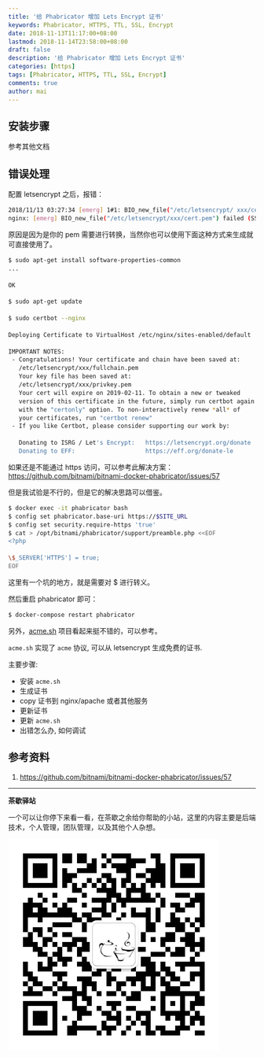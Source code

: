 ```yaml
---
title: '给 Phabricator 增加 Lets Encrypt 证书'
keywords: Phabricator, HTTPS, TTL, SSL, Encrypt
date: 2018-11-13T11:17:00+08:00
lastmod: 2018-11-14T23:58:00+08:00
draft: false
description: '给 Phabricator 增加 Lets Encrypt 证书'
categories: [https]
tags: [Phabricator, HTTPS, TTL, SSL, Encrypt]
comments: true
author: mai
---
```


## 安装步骤

参考其他文档

## 错误处理

配置 letsencrypt 之后，报错：

```sh
2018/11/13 03:27:34 [emerg] 1#1: BIO_new_file("/etc/letsencrypt/ xxx/cert.pem") failed (SSL: error:02001002:system library:fopen:No such file or directory:fopen('/etc/letsencrypt/xxx/cert.pem','r') error:2006D080:BIO routines:BIO_new_file:no such file)
nginx: [emerg] BIO_new_file("/etc/letsencrypt/xxx/cert.pem") failed (SSL: error:02001002:system library:fopen:No such file or directory:fopen('/etc/letsencrypt/xxx/cert.pem','r') error:2006D080:BIO routines:BIO_new_file:no such file)
```

原因是因为是你的 pem 需要进行转换，当然你也可以使用下面这种方式来生成就可直接使用了。

```sh
$ sudo apt-get install software-properties-common
...

OK

$ sudo apt-get update

$ sudo certbot --nginx

Deploying Certificate to VirtualHost /etc/nginx/sites-enabled/default

IMPORTANT NOTES:
 - Congratulations! Your certificate and chain have been saved at:
   /etc/letsencrypt/xxx/fullchain.pem
   Your key file has been saved at:
   /etc/letsencrypt/xxx/privkey.pem
   Your cert will expire on 2019-02-11. To obtain a new or tweaked
   version of this certificate in the future, simply run certbot again
   with the "certonly" option. To non-interactively renew *all* of
   your certificates, run "certbot renew"
 - If you like Certbot, please consider supporting our work by:

   Donating to ISRG / Let's Encrypt:   https://letsencrypt.org/donate
   Donating to EFF:                    https://eff.org/donate-le
```

如果还是不能通过 https 访问，可以参考此解决方案：https://github.com/bitnami/bitnami-docker-phabricator/issues/57

但是我试验是不行的，但是它的解决思路可以借鉴。

```sh
$ docker exec -it phabricator bash
$ config set phabricator.base-uri https://$SITE_URL
$ config set security.require-https 'true'
$ cat > /opt/bitnami/phabricator/support/preamble.php <<EOF
<?php

\$_SERVER['HTTPS'] = true;
EOF
```

这里有一个坑的地方，就是需要对 $ 进行转义。

然后重启 phabricator 即可：

```sh
$ docker-compose restart phabricator
```

另外，[acme.sh](https://github.com/Neilpang/acme.sh) 项目看起来挺不错的，可以参考。

`acme.sh` 实现了 `acme` 协议, 可以从 letsencrypt 生成免费的证书.

主要步骤:

- 安装 `acme.sh`
- 生成证书
- copy 证书到 nginx/apache 或者其他服务
- 更新证书
- 更新 `acme.sh`
- 出错怎么办, 如何调试

## 参考资料

1. https://github.com/bitnami/bitnami-docker-phabricator/issues/57

----

**茶歇驿站**

一个可以让你停下来看一看，在茶歇之余给你帮助的小站，这里的内容主要是后端技术，个人管理，团队管理，以及其他个人杂想。

![茶歇驿站二维码](https://raw.githubusercontent.com/yangwenmai/maiyang.me/master/blog/tech_tea.jpg)
